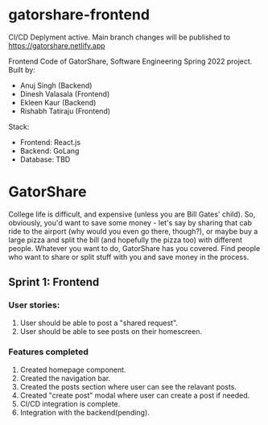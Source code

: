 # gatorshare-frontend

CI/CD Deplyment active. Main branch changes will be published to https://gatorshare.netlify.app

Frontend Code of GatorShare, Software Engineering Spring 2022 project.
Built by:
- Anuj Singh (Backend)
- Dinesh Valasala (Frontend)
- Ekleen Kaur (Backend)
- Rishabh Tatiraju (Frontend)

Stack:
- Frontend: React.js
- Backend: GoLang
- Database: TBD

# GatorShare

College life is difficult, and expensive (unless you are Bill Gates' child). So, obviously, you'd want to save some money - let's say by sharing that cab ride to the airport (why would you even go there, though?), or maybe buy a large pizza and split the bill (and hopefully the pizza too) with different people. Whatever you want to do, GatorShare has you covered. Find people who want to share or split stuff with you and save money in the process.

## Sprint 1: Frontend
### User stories:
1. User should be able to post a "shared request".
2. User should be able to see posts on their homescreen.

### Features completed
1. Created homepage component.
2. Created the navigation bar.
3. Created the posts section where user can see the relavant posts.
4. Created "create post" modal where user can create a post if needed.
5. CI/CD integration is complete.
6. Integration with the backend(pending).
